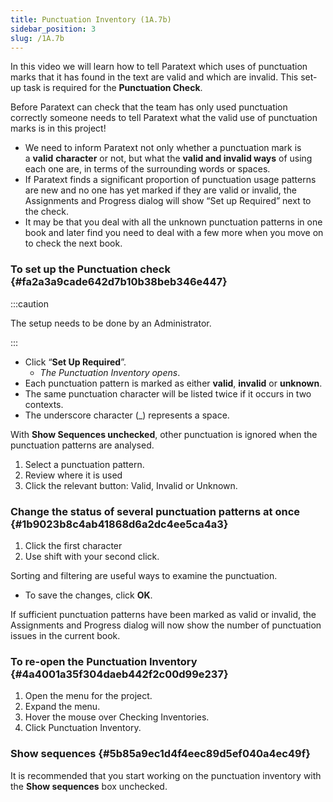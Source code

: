 ```yaml
---
title: Punctuation Inventory (1A.7b)
sidebar_position: 3
slug: /1A.7b
---
```




In this video we will learn how to tell Paratext which uses of punctuation marks that it has found in the text are valid and which are invalid. This set-up task is required for the **Punctuation Check**.


Before Paratext can check that the team has only used punctuation correctly someone needs to tell Paratext what the valid use of punctuation marks is in this project!

- We need to inform Paratext not only whether a punctuation mark is a **valid** **character** or not, but what the **valid and invalid ways** of using each one are, in terms of the surrounding words or spaces.
- If Paratext finds a significant proportion of punctuation usage patterns are new and no one has yet marked if they are valid or invalid, the Assignments and Progress dialog will show “Set up Required” next to the check.
- It may be that you deal with all the unknown punctuation patterns in one book and later find you need to deal with a few more when you move on to check the next book.

### To set up the Punctuation check {#fa2a3a9cade642d7b10b38beb346e447}


:::caution

The setup needs to be done by an Administrator.

:::



- Click “**Set Up Required**”.
	- _The Punctuation Inventory opens_.
- Each punctuation pattern is marked as either **valid**, **invalid** or **unknown**.
- The same punctuation character will be listed twice if it occurs in two contexts.
- The underscore character (_) represents a space.

With **Show Sequences unchecked**, other punctuation is ignored when the punctuation patterns are analysed.

1. Select a punctuation pattern.
1. Review where it is used
1. Click the relevant button: Valid, Invalid or Unknown.

### Change the status of several punctuation patterns at once {#1b9023b8c4ab41868d6a2dc4ee5ca4a3}

1. Click the first character
1. Use shift with your second click.

Sorting and filtering are useful ways to examine the punctuation.

- To save the changes, click **OK**.

If sufficient punctuation patterns have been marked as valid or invalid, the Assignments and Progress dialog will now show the number of punctuation issues in the current book.


### To re-open the Punctuation Inventory {#4a4001a35f304daeb442f2c00d99e237}

1. Open the menu for the project.
1. Expand the menu.
1. Hover the mouse over Checking Inventories.
1. Click Punctuation Inventory.

### Show sequences {#5b85a9ec1d4f4eec89d5ef040a4ec49f}


It is recommended that you start working on the punctuation inventory with the **Show sequences** box unchecked.

